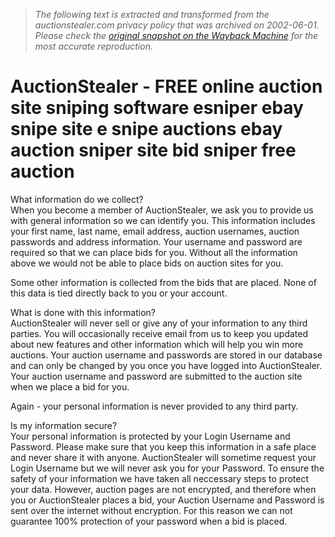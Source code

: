 > *The following text is extracted and transformed from the auctionstealer.com privacy policy that was archived on 2002-06-01. Please check the [original snapshot on the Wayback Machine](https://web.archive.org/web/20020601120152id_/http%3A//auctionstealer.com/privacy.cfm) for the most accurate reproduction.*

# AuctionStealer - FREE online auction site sniping software esniper ebay snipe site e snipe auctions ebay auction sniper site bid sniper free auction

What information do we collect?   
When you become a member of AuctionStealer, we ask you to provide us with general information so we can identify you. This information includes your first name, last name, email address, auction usernames, auction passwords and address information. Your username and password are required so that we can place bids for you. Without all the information above we would not be able to place bids on auction sites for you. 

Some other information is collected from the bids that are placed. None of this data is tied directly back to you or your account. 

What is done with this information?   
AuctionStealer will never sell or give any of your information to any third parties. You will occasionally receive email from us to keep you updated about new features and other information which will help you win more auctions. Your auction username and passwords are stored in our database and can only be changed by you once you have logged into AuctionStealer. Your auction username and password are submitted to the auction site when we place a bid for you. 

Again - your personal information is never provided to any third party. 

Is my information secure?   
Your personal information is protected by your Login Username and Password. Please make sure that you keep this information in a safe place and never share it with anyone. AuctionStealer will sometime request your Login Username but we will never ask you for your Password. To ensure the safety of your information we have taken all neccessary steps to protect your data. However, auction pages are not encrypted, and therefore when you or AuctionStealer places a bid, your Auction Username and Password is sent over the internet without encryption. For this reason we can not guarantee 100% protection of your password when a bid is placed. 
